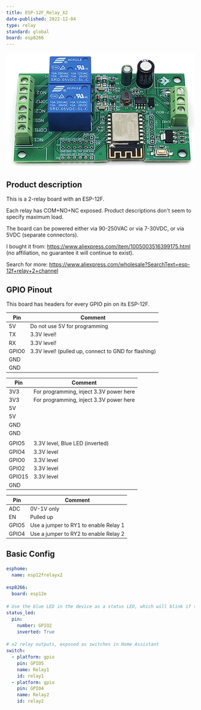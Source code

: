 ```yaml
---
title: ESP-12F_Relay_X2
date-published: 2022-12-04
type: relay
standard: global
board: esp8266
---
```


![Product](./image.jpg "Product Image")

## Product description

This is a 2-relay board with an ESP-12F.

Each relay has COM+NO+NC exposed. Product descriptions don't seem to specify maximum load.

The board can be powered either via 90-250VAC or via 7-30VDC, or via 5VDC (separate connectors).

I bought it from: https://www.aliexpress.com/item/1005003516399175.html (no affiliation, no guarantee it will continue to exist).

Search for more: https://www.aliexpress.com/wholesale?SearchText=esp-12f+relay+2+channel

## GPIO Pinout

This board has headers for every GPIO pin on its ESP-12F.

| Pin   | Comment                                                 |
| ----- | ------------------------------------------------------- |
| 5V    | Do not use 5V for programming                           |
| TX    | 3.3V level!                                             |
| RX    | 3.3V level!                                             |
| GPIO0 | 3.3V level! (pulled up, connect to GND for flashing)    |
| GND   |                                                         |
| GND   |                                                         |

| Pin    | Comment                                 |
| ------ | --------------------------------------- |
| 3V3    | For programming, inject 3.3V power here |
| 3V3    | For programming, inject 3.3V power here |
| 5V     |                                         |
| 5V     |                                         |
| GND    |                                         |
| GND    |                                         |
|        |                                         |
| GPIO5  | 3.3V level, Blue LED (inverted)         |
| GPIO4  | 3.3V level                              |
| GPIO0  | 3.3V level                              |
| GPIO2  | 3.3V level                              |
| GPIO15 | 3.3V level                              |
| GND    |                                         |

| Pin    | Comment                               |
| ------ | ------------------------------------- |
| ADC    | 0V-1V only                            |
| EN     | Pulled up                             |
| GPIO5  | Use a jumper to RY1 to enable Relay 1 |
| GPIO4  | Use a jumper to RY2 to enable Relay 2 |

## Basic Config

```yaml
esphome:
  name: esp12frelayx2

esp8266:
  board: esp12e

# Use the blue LED in the device as a status LED, which will blink if there are warnings (slow) or errors (fast)
status_led:
  pin:
    number: GPIO2
    inverted: True

# x2 relay outputs, exposed as switches in Home Assistant
switch:
  - platform: gpio
    pin: GPIO5
    name: Relay1
    id: relay1
  - platform: gpio
    pin: GPIO4
    name: Relay2
    id: relay2
```
